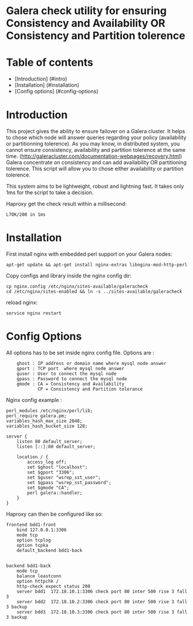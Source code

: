 Galera check utility for ensuring Consistency and Availability OR Consistency and Partition tolerence
=====================================================================================================

Table of contents
=================

  * [Introduction] (#intro)
  * [Installation] (#installation)
  * [Config options] (#config-options)


Introduction
============

This project gives the ability to ensure failover on a Galera cluster. It helps to chose which node
will answer queries regarding your policy (availability or partitionning tolerence).
As you may know, in distributed system, you cannot ensure consistency, availability and partition
tolerence at the same time. (http://galeracluster.com/documentation-webpages/recovery.html)
Galera concentrate on consistency and can add availability OR partitioning tolerence. This script will
 allow you to chose either availability or partition tolerence.

This system aims to be lightweight, robust and lightning fast. It takes only 1ms for the script to take a decision.


Haproxy get the check result within a millisecond:
```
L7OK/200 in 1ms
```


Installation
============

First install nginx with embedded perl support on your Galera nodes:

```
apt-get update && apt-get install nginx-extras libnginx-mod-http-perl
```

Copy configs and library inside the nginx config dir:

```
cp nginx.config /etc/nginx/sites-available/galeracheck
cd /etc/nginx/sites-enabled && ln -s ../sites-available/galeracheck
```

reload nginx:
```
service nginx restart
```

Config Options
==============

All options has to be set inside nginx config file.
Options are :

```
    ghost : IP address or domain name where mysql node answer
    gport : TCP port  where mysql node answer
    guser : User to connect the mysql node
    gpass : Password to connect the mysql node
    gmode : CA = Consistency and Availability
            CP = Consistency and Partition tolerance
```

Nginx config example :

```
perl_modules /etc/nginx/perl/lib;
perl_require galera.pm;
variables_hash_max_size 2048;
variables_hash_bucket_size 128;

server {
    listen 80 default_server;
    listen [::]:80 default_server;

    location / {
        access_log off;
        set $ghost "localhost";
        set $gport "3306";
        set $guser "wsrep_sst_user";
        set $gpass "wsrep_sst_password";
        set $gmode "CA";
        perl galera::handler;
    }
}
```

Haproxy can then be configured like so:

```
frontend bdd1-front
    bind 127.0.0.1:3306
    mode tcp
    option tcplog
    option tcpka
    default_backend bdd1-back


backend bdd1-back
    mode tcp
    balance leastconn
    option httpchk /
    http-check expect status 200
    server bdd1  172.18.10.1:3306 check port 80 inter 500 rise 3 fall 3
    server bdd2  172.18.10.2:3306 check port 80 inter 500 rise 3 fall 3 backup
    server bdd3  172.18.10.3:3306 check port 80 inter 500 rise 3 fall 3 backup
```
